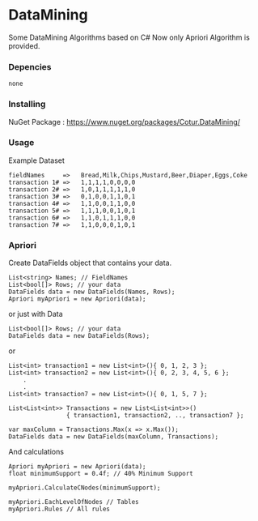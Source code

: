 
# DataMining

 Some DataMining Algorithms based on C#
 Now only Apriori Algorithm is provided.

### Depencies
```
none
```

### Installing


NuGet Package : https://www.nuget.org/packages/Cotur.DataMining/


### Usage

Example Dataset

```
fieldNames     =>   Bread,Milk,Chips,Mustard,Beer,Diaper,Eggs,Coke
transaction 1# =>   1,1,1,1,0,0,0,0
transaction 2# =>   1,0,1,1,1,1,1,0
transaction 3# =>   0,1,0,0,1,1,0,1
transaction 4# =>   1,1,0,0,1,1,0,0
transaction 5# =>   1,1,1,0,0,1,0,1
transaction 6# =>   1,1,0,1,1,1,0,0
transaction 7# =>   1,1,0,0,0,1,0,1
```

### Apriori
Create DataFields object that contains your data.
```
List<string> Names; // FieldNames
List<bool[]> Rows; // your data
DataFields data = new DataFields(Names, Rows);
Apriori myApriori = new Apriori(data);
```
or just with Data
```
List<bool[]> Rows; // your data
DataFields data = new DataFields(Rows);
```
or 
```
List<int> transaction1 = new List<int>(){ 0, 1, 2, 3 };
List<int> transaction2 = new List<int>(){ 0, 2, 3, 4, 5, 6 };
    .
    .
List<int> transaction7 = new List<int>(){ 0, 1, 5, 7 };    

List<List<int>> Transactions = new List<List<int>>()
				{ transaction1, transaction2, .., transaction7 };

var maxColumn = Transactions.Max(x => x.Max());
DataFields data = new DataFields(maxColumn, Transactions);
```
And calculations
```
Apriori myApriori = new Apriori(data);
float minimumSupport = 0.4f; // 40% Minimum Support

myApriori.CalculateCNodes(minimumSupport);

myApriori.EachLevelOfNodes // Tables
myApriori.Rules // All rules
```
